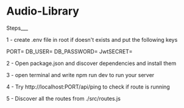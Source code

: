 # Audio-Library

Steps___

1 - create .env file in root if doesn't exists and put the following keys

PORT=
DB_USER=
DB_PASSWORD=
JwtSECRET=

2 - Open package.json and discover dependencies and install them

3 - open terminal and write npm run dev to run your server

4 - Try http://localhost:PORT/api/ping to check if route is running

5 - Discover all the routes from ./src/routes.js